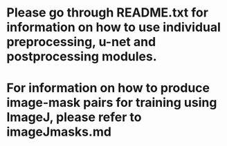 # Please go through README.txt for information on how to use individual preprocessing, u-net and postprocessing modules. 
# For information on how to produce image-mask pairs for training using ImageJ, please refer to imageJmasks.md
